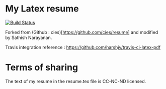 # My Latex resume

[![Build Status](https://travis-ci.org/sowmyanarayanan1/resume.svg?branch=master)](https://travis-ci.org/sowmyanarayanan1/resume)

Forked from (Github : cies)[https://github.com/cies/resume] and modified by Sathish Narayanan. 

Travis integration reference : https://github.com/harshjv/travis-ci-latex-pdf

# Terms of sharing

The text of my resume in the resume.tex file is CC-NC-ND licensed.
